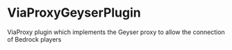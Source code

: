 # ViaProxyGeyserPlugin
ViaProxy plugin which implements the Geyser proxy to allow the connection of Bedrock players
